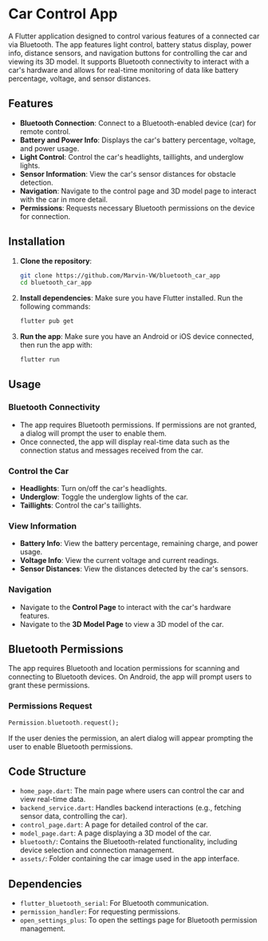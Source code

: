 # Car Control App

A Flutter application designed to control various features of a connected car via Bluetooth. The app features light control, battery status display, power info, distance sensors, and navigation buttons for controlling the car and viewing its 3D model. It supports Bluetooth connectivity to interact with a car's hardware and allows for real-time monitoring of data like battery percentage, voltage, and sensor distances.

## Features

- **Bluetooth Connection**: Connect to a Bluetooth-enabled device (car) for remote control.
- **Battery and Power Info**: Displays the car's battery percentage, voltage, and power usage.
- **Light Control**: Control the car's headlights, taillights, and underglow lights.
- **Sensor Information**: View the car's sensor distances for obstacle detection.
- **Navigation**: Navigate to the control page and 3D model page to interact with the car in more detail.
- **Permissions**: Requests necessary Bluetooth permissions on the device for connection.

## Installation

1. **Clone the repository**:
    ```bash
    git clone https://github.com/Marvin-VW/bluetooth_car_app
    cd bluetooth_car_app
    ```

2. **Install dependencies**:
   Make sure you have Flutter installed. Run the following commands:
    ```bash
    flutter pub get
    ```

3. **Run the app**:
   Make sure you have an Android or iOS device connected, then run the app with:
    ```bash
    flutter run
    ```

## Usage

### Bluetooth Connectivity
- The app requires Bluetooth permissions. If permissions are not granted, a dialog will prompt the user to enable them.
- Once connected, the app will display real-time data such as the connection status and messages received from the car.

### Control the Car
- **Headlights**: Turn on/off the car's headlights.
- **Underglow**: Toggle the underglow lights of the car.
- **Taillights**: Control the car's taillights.

### View Information
- **Battery Info**: View the battery percentage, remaining charge, and power usage.
- **Voltage Info**: View the current voltage and current readings.
- **Sensor Distances**: View the distances detected by the car's sensors.

### Navigation
- Navigate to the **Control Page** to interact with the car's hardware features.
- Navigate to the **3D Model Page** to view a 3D model of the car.

## Bluetooth Permissions

The app requires Bluetooth and location permissions for scanning and connecting to Bluetooth devices. On Android, the app will prompt users to grant these permissions.

### Permissions Request

```dart
Permission.bluetooth.request();
```

If the user denies the permission, an alert dialog will appear prompting the user to enable Bluetooth permissions.

## Code Structure

- `home_page.dart`: The main page where users can control the car and view real-time data.
- `backend_service.dart`: Handles backend interactions (e.g., fetching sensor data, controlling the car).
- `control_page.dart`: A page for detailed control of the car.
- `model_page.dart`: A page displaying a 3D model of the car.
- `bluetooth/`: Contains the Bluetooth-related functionality, including device selection and connection management.
- `assets/`: Folder containing the car image used in the app interface.

## Dependencies

- `flutter_bluetooth_serial`: For Bluetooth communication.
- `permission_handler`: For requesting permissions.
- `open_settings_plus`: To open the settings page for Bluetooth permission management.